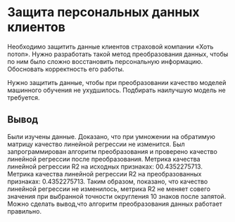 
# Защита персональных данных клиентов

Необходимо защитить данные клиентов страховой компании «Хоть потоп». Нужно разработать такой метод преобразования данных, чтобы по ним было сложно восстановить персональную информацию. Обосновать корректность его работы.

Нужно защитить данные, чтобы при преобразовании качество моделей машинного обучения не ухудшилось. Подбирать наилучшую модель не требуется.

## Вывод

Были изучены данные.
Доказано, что при умножении на обратимую матрицу качество линейной регрессии не изменится.
Был запрограммирован алгоритм преобразования и проверено качество линейной регрессии после преобразования.
Метрика качества линейной регрессии R2 на исходных признаках: 00.4352275713.
Метрика качества линейной регрессии R2 на преобразованных признаках: 0.4352275713.
Таким образом, показано, что качество линейной регрессии не изменилось, метрика R2 не меняет совего значения при выбранной точности округления 10 знаков после запятой.
Можно сделать вывод,что алгоритм преобразования данных работает правильно.
